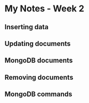 # My Notes - Week 2

## Inserting data

## Updating documents

## MongoDB documents

## Removing documents

## MongoDB commands

